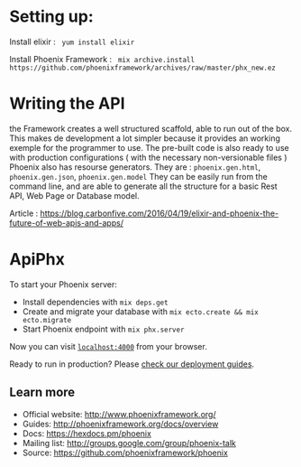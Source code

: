 # Setting up:
 Install elixir :  ` yum install elixir`

 Install Phoenix Framework : ` mix archive.install https://github.com/phoenixframework/archives/raw/master/phx_new.ez`


# Writing the API

the Framework creates a well structured scaffold, able to run out of the box. This makes de development a lot simpler because it provides an working exemple for the programmer to use. 
The pre-built code is also ready to use with production configurations ( with the necessary non-versionable files )
Phoenix also has resourse generators. They are :    `phoenix.gen.html`,  `phoenix.gen.json`,    `phoenix.gen.model`
 They can be easily run from the command line, and are able to generate all the structure for a basic Rest API, Web Page or Database model.  



Article : https://blog.carbonfive.com/2016/04/19/elixir-and-phoenix-the-future-of-web-apis-and-apps/

# ApiPhx

To start your Phoenix server:

  * Install dependencies with `mix deps.get`
  * Create and migrate your database with `mix ecto.create && mix ecto.migrate`
  * Start Phoenix endpoint with `mix phx.server`

Now you can visit [`localhost:4000`](http://localhost:4000) from your browser.

Ready to run in production? Please [check our deployment guides](http://www.phoenixframework.org/docs/deployment).

## Learn more

  * Official website: http://www.phoenixframework.org/
  * Guides: http://phoenixframework.org/docs/overview
  * Docs: https://hexdocs.pm/phoenix
  * Mailing list: http://groups.google.com/group/phoenix-talk
  * Source: https://github.com/phoenixframework/phoenix
